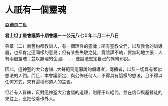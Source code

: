 # 人祇有一個靈魂


**亞德良二世**

**君士坦丁堡會議第十期會議－－公元八七０年二月二十八日**





典章（二）新舊約都教訓人，有一個理性的靈魂；所有聖教父們，以及教會的訓導層，也都肯定這同樣的意見；但有某些失敬之徒，竟陰謀不軌，要無恥地主張：人有兩個靈魂；並以無理的企圖， …．要設法堅定自己的異端邪說。

因此，這神聖的大公會譐…大聲絕罰這邪說的倡導者，傳播者，以及一切具有類似想法的人們。而且，本會議斷定、與公佈任何人，不得具有這樣的想法，且不得以任何方式，來有這種邪道人的主張。



但若有人冒昧，反對這神聖大公會議的道理，則應予以絕罰，並在信仰與基督徒的來往上，應把他看作外人。

